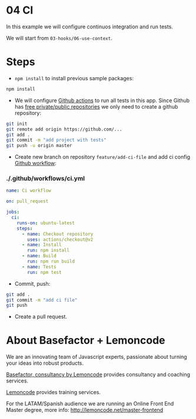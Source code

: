 # 04 CI

In this example we will configure continuos integration and run tests.

We will start from `03-hooks/06-use-context`.

# Steps

- `npm install` to install previous sample packages:

```bash
npm install
```

- We will configure [Github actions](https://github.com/features/actions) to run all tests in this app. Since Github has [free private/public repositories](https://github.com/pricing) we only need to create a github repository:

```bash
git init
git remote add origin https://github.com/...
git add .
git commit -m "add project with tests"
git push -u origin master
```

- Create new branch on repository `feature/add-ci-file` and add ci config [Github workflow](https://help.github.com/en/actions/configuring-and-managing-workflows/configuring-a-workflow):

### ./.github/workflows/ci.yml

```yml
name: Ci workflow

on: pull_request

jobs:
  ci:
    runs-on: ubuntu-latest
    steps:
      - name: Checkout repository
        uses: actions/checkout@v2
      - name: Install
        run: npm install
      - name: Build
        run: npm run build
      - name: Tests
        run: npm test

```

- Commit, push:

```bash
git add .
git commit -m "add ci file"
git push
```

- Create a pull request.

# About Basefactor + Lemoncode

We are an innovating team of Javascript experts, passionate about turning your ideas into robust products.

[Basefactor, consultancy by Lemoncode](http://www.basefactor.com) provides consultancy and coaching services.

[Lemoncode](http://lemoncode.net/services/en/#en-home) provides training services.

For the LATAM/Spanish audience we are running an Online Front End Master degree, more info: http://lemoncode.net/master-frontend
